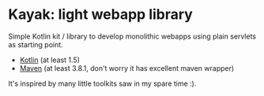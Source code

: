 Kayak: light webapp library
=================================

Simple Kotlin kit / library to develop monolithic webapps using plain servlets as starting point.

* [Kotlin](https://kotlinlang.org/) (at least 1.5)
* [Maven](https://maven.apache.org/) (at least 3.8.1, don't worry it has excellent maven wrapper)

It's inspired by many little toolkits saw in my spare time :).
